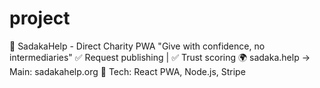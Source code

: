 # project
🌟 SadakaHelp - Direct Charity PWA   "Give with confidence, no intermediaries"   ✅ Request publishing | ✅ Trust scoring   🌍 sadaka.help → Main: sadakahelp.org   🚀 Tech: React PWA, Node.js, Stripe  
